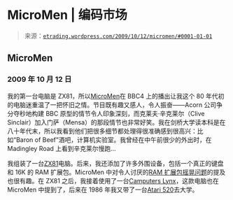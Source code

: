 <!--yml

分类：未分类

日期：2024-05-12 19:38:32

-->

# MicroMen | 编码市场

> 来源：[`etrading.wordpress.com/2009/10/12/micromen/#0001-01-01`](https://etrading.wordpress.com/2009/10/12/micromen/#0001-01-01)

## MicroMen

### 2009 年 10 月 12 日

我的第一台电脑是 ZX81，所以[MicroMen](http://www.bbc.co.uk/programmes/b00n5b92)在 BBC4 上的播出让我这个 80 年代初的电脑迷重温了一把怀旧之情。节目既有趣又感人，令人振奋——Acorn 公司争分夺秒地构建 BBC 原型的情节令人印象深刻，而克莱夫·辛克莱尔（Clive Sinclair）加入门萨（Mensa）的那段情节也非常好笑。我在剑桥大学读本科是在八十年代末，所以我看到他们把很多细节都处理得很准确感到很高兴：比如“Baron of Beef”酒吧，计算机实验室。我曾经在中午前很少的外出时，在 Madingley Road 上看到辛克莱尔慢跑…

我组装了一台[ZX81](http://en.wikipedia.org/wiki/ZX81)电脑。后来，我还添加了许多外围设备，包括一个真正的键盘和 16K 的 RAM 扩展包。MicroMen 中对令人讨厌的[RAM 扩展包摇晃问题](http://en.wikipedia.org/wiki/ZX81#Peripherals_and_expansions)的提及也很有趣。在 ZX81 之后，我接着使用了一台[Camputers Lynx](http://www.computinghistory.org.uk/det/2926/Camputers-Lynx-96/)，这款电脑也在 MicroMen 中提到了，后来在 1986 年我又带了一台[Atari 520](http://en.wikipedia.org/wiki/Atari_ST)去大学。
